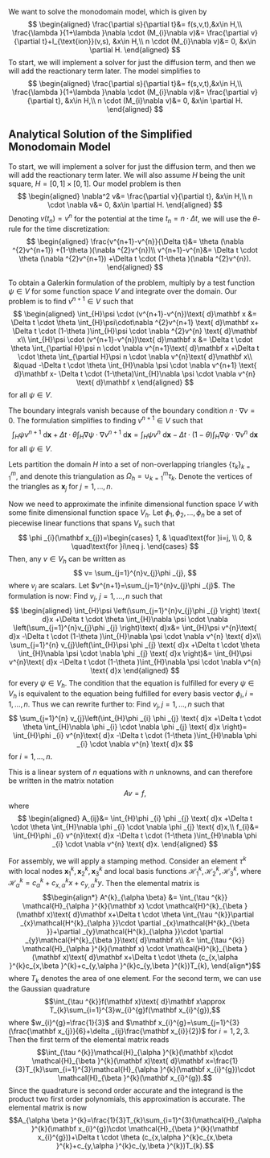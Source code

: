 We want to solve the monodomain model, which is given by
$$
\begin{aligned}
\frac{\partial s}{\partial t}&= f(s,v,t),&x\in H,\\
\frac{\lambda }{1+\lambda }\nabla \cdot (M_{i}\nabla v)&= \frac{\partial v}{\partial t}+I_{\text{ion}}(v,s), &x\in H,\\
n \cdot (M_{i}\nabla v)&= 0, &x\in \partial H.
\end{aligned}
$$
To start, we will implement a solver for just the diffusion term, and then we will add the reactionary term later. The model simplifies to 
$$
\begin{aligned}
\frac{\partial s}{\partial t}&= f(s,v,t),&x\in H,\\
\frac{\lambda }{1+\lambda }\nabla \cdot (M_{i}\nabla v)&= \frac{\partial v}{\partial t}, &x\in H,\\
n \cdot (M_{i}\nabla v)&= 0, &x\in \partial H.
\end{aligned}
$$
## Analytical Solution of the Simplified Monodomain Model
To start, we will implement a solver for just the diffusion term, and then we will add the reactionary term later. We will also assume $H$ being the unit square, $H=[0,1]\times[0,1]$. Our model problem is then
$$
\begin{aligned}
\nabla^2 v&= \frac{\partial v}{\partial t}, &x\in H,\\
n \cdot \nabla v&= 0, &x\in \partial H.
\end{aligned}
$$
Denoting $v(t_{n})=v^{n}$ for the potential at the time $t_{n}=n \cdot \Delta t$, we will use the $\theta$-rule for the time discretization:
$$
\begin{aligned}
\frac{v^{n+1}-v^{n}}{\Delta t}&=  \theta (\nabla ^{2}v^{n+1}) +(1-\theta )(\nabla ^{2}v^{n})\\
v^{n+1}-v^{n}&=  \Delta t \cdot \theta (\nabla ^{2}v^{n+1}) +\Delta t \cdot (1-\theta )(\nabla ^{2}v^{n}).
\end{aligned}
$$

To obtain a Galerkin formulation of the problem, multiply by a test function $\psi \in V$ for some function space $V$ and integrate over the domain. Our problem is to find $v^{n+1}\in V$ such that
$$
\begin{aligned}
\int_{H}\psi \cdot (v^{n+1}-v^{n})\text{ d}\mathbf x &=  \Delta t \cdot \theta \int_{H}\psi\cdot\nabla ^{2}v^{n+1} \text{ d}\mathbf x+ \Delta t \cdot (1-\theta )\int_{H}\psi \cdot \nabla ^{2}v^{n} \text{ d}\mathbf x\\
\int_{H}\psi \cdot (v^{n+1}-v^{n})\text{ d}\mathbf x &= \Delta t \cdot \theta \int_{\partial H}\psi n \cdot \nabla v^{n+1}\text{ d}\mathbf x +\Delta t \cdot \theta \int_{\partial H}\psi n \cdot \nabla v^{n}\text{ d}\mathbf x\\
&\quad -\Delta t \cdot \theta \int_{H}\nabla \psi \cdot \nabla v^{n+1} \text{ d}\mathbf x- \Delta t \cdot (1-\theta)\int_{H}\nabla \psi \cdot \nabla v^{n} \text{ d}\mathbf x
\end{aligned}
$$
for all $\psi \in V$.

The boundary integrals vanish because of the boundary condition $n \cdot \nabla v=0$. The formulation simplifies to finding $v^{n+1}\in V$ such that
$$
\int_{H}\psi v^{n+1} \text{ d}\mathbf x +\Delta t \cdot \theta \int_{H}\nabla \psi \cdot \nabla v^{n+1}\text{ d}\mathbf x=\int_{H}\psi v^{n}\text{ d}\mathbf x -\Delta t \cdot (1-\theta )\int_{H}\nabla \psi \cdot \nabla v^{n} \text{ d}\mathbf x
$$
for all $\psi \in V$.

Lets partition the domain $H$ into a set of non-overlapping triangles $\{\tau_{k}\}_{k=1}^{m}$, and denote this triangulation as $\Omega _{h}=\mathop{\cup}_{k=1}^{m}\tau _{k}$. Denote the vertices of the triangles as $\mathbf x_{j}$ for $j=1,\dots,n$.

Now we need to approximate the infinite dimensional function space $V$ with some finite dimensional function space $V_{h}$. Let $\phi _{1}, \phi _{2},\dots,\phi _{n}$ be a set of piecewise linear functions that spans $V_{h}$ such that
$$
\phi _{i}(\mathbf x_{j})=\begin{cases}
1, & \quad\text{for }i=j, \\
0, & \quad\text{for }i\neq j.
\end{cases}
$$
Then, any $v\in V_{h}$ can be written as
$$
v= \sum_{j=1}^{n}v_{j}\phi _{j},
$$
where $v_{j}$ are scalars. Let $v^{n+1}=\sum_{j=1}^{n}v_{j}\phi _{j}$. The formulation is now:
Find $v_{j}$, $j=1,\dots,n$ such that
$$
\begin{aligned}
\int_{H}\psi \left(\sum_{j=1}^{n}v_{j}\phi _{j} \right) \text{ d}x +\Delta t \cdot \theta \int_{H}\nabla \psi \cdot \nabla \left(\sum_{j=1}^{n}v_{j}\phi _{j} \right)\text{ d}x&= \int_{H}\psi v^{n}\text{ d}x -\Delta t \cdot (1-\theta )\int_{H}\nabla \psi \cdot \nabla v^{n} \text{ d}x\\
\sum_{j=1}^{n} v_{j}\left(\int_{H}\psi \phi _{j} \text{ d}x +\Delta t \cdot \theta \int_{H}\nabla \psi \cdot \nabla \phi _{j} \text{ d}x \right)&= \int_{H}\psi v^{n}\text{ d}x -\Delta t \cdot (1-\theta )\int_{H}\nabla \psi \cdot \nabla v^{n} \text{ d}x
\end{aligned}
$$
for every $\psi \in V_{h}$. The condition that the equation is fulfilled for every $\psi \in V_{h}$ is equivalent to the equation being fulfilled for every basis vector $\phi _{i}, i=1,\dots,n$. Thus we can rewrite further to:
Find $v_{j},j=1,\dots,n$ such that
$$
\sum_{j=1}^{n} v_{j}\left(\int_{H}\phi _{i} \phi _{j} \text{ d}x +\Delta t \cdot \theta \int_{H}\nabla \phi _{i} \cdot \nabla \phi _{j} \text{ d}x \right)= \int_{H}\phi _{i} v^{n}\text{ d}x -\Delta t \cdot (1-\theta )\int_{H}\nabla \phi _{i} \cdot \nabla v^{n} \text{ d}x
$$
for $i=1,\dots,n$. 

This is a linear system of $n$ equations with $n$ unknowns, and can therefore be written in the matrix notation
$$
Av=f,
$$
where
$$
\begin{aligned}
A_{ij}&= \int_{H}\phi _{i} \phi _{j} \text{ d}x +\Delta t \cdot \theta \int_{H}\nabla \phi _{i} \cdot \nabla \phi _{j} \text{ d}x,\\
f_{i}&= \int_{H}\phi _{i} v^{n}\text{ d}x -\Delta t \cdot (1-\theta )\int_{H}\nabla \phi _{i} \cdot \nabla v^{n} \text{ d}x.
\end{aligned}
$$

For assembly, we will apply a stamping method. Consider an element $\tau ^{k}$ with local nodes $\mathbf x_{1}^{k},\mathbf x_{2}^{k},\mathbf x_{3}^{k}$ and local basis functions $\mathcal{H}_{1}^{k},\mathcal{H}_{2}^{k},\mathcal{H}_{3}^{k}$, where $\mathcal{H}^{k}_{\alpha }=c_{\alpha }^{k}+c_{x,\alpha }^{k}x+ c_{y,\alpha }^{k}y$. Then the elemental matrix is
$$\begin{align*}
A^{k}_{\alpha \beta} &= \int_{\tau ^{k}} \mathcal{H}_{\alpha }^{k}(\mathbf x) \cdot \mathcal{H}^{k}_{\beta }(\mathbf x)\text{ d}\mathbf x+\Delta t \cdot \theta \int_{\tau ^{k}}\partial _{x}\mathcal{H^{k}_{\alpha }}\cdot \partial _{x}\mathcal{H^{k}_{\beta  }}+\partial _{y}\mathcal{H^{k}_{\alpha }}\cdot \partial _{y}\mathcal{H^{k}_{\beta  }}\text{ d}\mathbf x\\
&= \int_{\tau ^{k}} \mathcal{H}_{\alpha }^{k}(\mathbf x) \cdot \mathcal{H}^{k}_{\beta }(\mathbf x)\text{ d}\mathbf x+\Delta t \cdot \theta (c_{x,\alpha }^{k}c_{x,\beta }^{k}+c_{y,\alpha }^{k}c_{y,\beta }^{k})T_{k},
\end{align*}$$
where $T_{k}$ denotes the area of one element. For the second term, we can use the Gaussian quadrature
$$\int_{\tau ^{k}}f(\mathbf x)\text{ d}\mathbf x\approx T_{k}\sum_{i=1}^{3}w_{i}^{g}f(\mathbf x_{i}^{g}),$$
where $w_{i}^{g}=\frac{1}{3}$ and $\mathbf x_{i}^{g}=\sum_{j=1}^{3}(\frac{\mathbf x_{j}}{6}+\delta _{ij}\frac{\mathbf x_{i}}{2})$ for $i=1,2,3$. Then the first term of the elemental matrix reads
$$\int_{\tau ^{k}}\mathcal{H}_{\alpha }^{k}(\mathbf x)\cdot \mathcal{H}_{\beta  }^{k}(\mathbf x)\text{ d}\mathbf x=\frac{1}{3}T_{k}\sum_{i=1}^{3}\mathcal{H}_{\alpha }^{k}(\mathbf x_{i}^{g})\cdot \mathcal{H}_{\beta }^{k}(\mathbf x_{i}^{g}).$$
Since the quadrature is second order accurate and the integrand is the product two first order polynomials, this approximation is accurate. The elemental matrix is now
$$A_{\alpha \beta }^{k}=\frac{1}{3}T_{k}\sum_{i=1}^{3}(\mathcal{H}_{\alpha }^{k}(\mathbf x_{i}^{g})\cdot \mathcal{H}_{\beta }^{k}(\mathbf x_{i}^{g}))+\Delta t \cdot \theta (c_{x,\alpha }^{k}c_{x,\beta }^{k}+c_{y,\alpha }^{k}c_{y,\beta }^{k})T_{k}.$$
